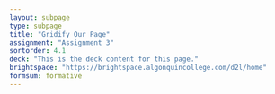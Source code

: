```yaml
---
layout: subpage
type: subpage
title: "Gridify Our Page"
assignment: "Assignment 3"
sortorder: 4.1
deck: "This is the deck content for this page."
brightspace: "https://brightspace.algonquincollege.com/d2l/home"
formsum: formative
---
```

